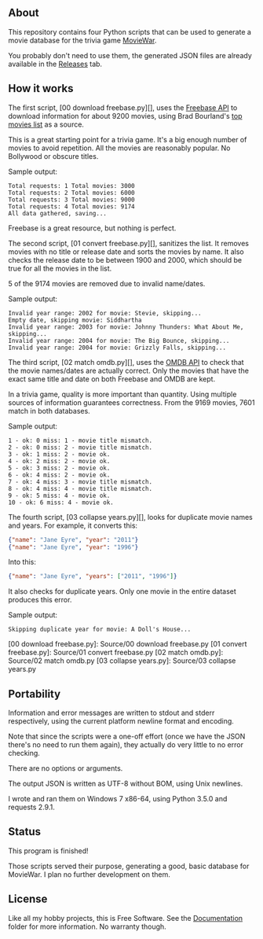 
## About

This repository contains four Python scripts that can be used to
generate a movie database for the trivia game [MovieWar][].

You probably don't need to use them, the generated JSON files are
already available in the [Releases][] tab.

[MovieWar]: https://github.com/Beluki/MovieWar
[Releases]: https://github.com/Beluki/MovieWarDBGen/releases

## How it works

The first script, [00 download freebase.py][], uses the [Freebase API][]
to download information for about 9200 movies, using Brad Bourland's
[top movies list][] as a source.

[Freebase API]: https://developers.google.com/freebase/
[top movies list]: http://www.nytimes.com/2010/04/18/movies/18bourland.html?_r=0

This is a great starting point for a trivia game. It's a big enough
number of movies to avoid repetition. All the movies are reasonably
popular. No Bollywood or obscure titles.

Sample output:

```text
Total requests: 1 Total movies: 3000
Total requests: 2 Total movies: 6000
Total requests: 3 Total movies: 9000
Total requests: 4 Total movies: 9174
All data gathered, saving...
```

Freebase is a great resource, but nothing is perfect.

The second script, [01 convert freebase.py][], sanitizes the list.
It removes movies with no title or release date and sorts the movies by name.
It also checks the release date to be between 1900 and 2000, which should be
true for all the movies in the list.

5 of the 9174 movies are removed due to invalid name/dates.

Sample output:

```text
Invalid year range: 2002 for movie: Stevie, skipping...
Empty date, skipping movie: Siddhartha
Invalid year range: 2003 for movie: Johnny Thunders: What About Me, skipping...
Invalid year range: 2004 for movie: The Big Bounce, skipping...
Invalid year range: 2004 for movie: Grizzly Falls, skipping...
```

The third script, [02 match omdb.py][], uses the [OMDB API][] to check
that the movie names/dates are actually correct. Only the movies that have the
exact same title and date on both Freebase and OMDB are kept.

[OMDB API]: http://www.omdbapi.com

In a trivia game, quality is more important than quantity.
Using multiple sources of information guarantees correctness.
From the 9169 movies, 7601 match in both databases.

Sample output:

```text
1 - ok: 0 miss: 1 - movie title mismatch.
2 - ok: 0 miss: 2 - movie title mismatch.
3 - ok: 1 miss: 2 - movie ok.
4 - ok: 2 miss: 2 - movie ok.
5 - ok: 3 miss: 2 - movie ok.
6 - ok: 4 miss: 2 - movie ok.
7 - ok: 4 miss: 3 - movie title mismatch.
8 - ok: 4 miss: 4 - movie title mismatch.
9 - ok: 5 miss: 4 - movie ok.
10 - ok: 6 miss: 4 - movie ok.
```

The fourth script, [03 collapse years.py][], looks for duplicate movie names
and years. For example, it converts this:

```json
{"name": "Jane Eyre", "year": "2011"}
{"name": "Jane Eyre", "year": "1996"}
```

Into this:

```json
{"name": "Jane Eyre", "years": ["2011", "1996"]}
```

It also checks for duplicate years.
Only one movie in the entire dataset produces this error.

Sample output:

```text
Skipping duplicate year for movie: A Doll's House...
```

[00 download freebase.py]: Source/00 download freebase.py
[01 convert freebase.py]: Source/01 convert freebase.py
[02 match omdb.py]: Source/02 match omdb.py
[03 collapse years.py]: Source/03 collapse years.py

## Portability

Information and error messages are written to stdout and stderr
respectively, using the current platform newline format and encoding.

Note that since the scripts were a one-off effort (once we have the JSON
there's no need to run them again), they actually do very little to no
error checking.

There are no options or arguments.

The output JSON is written as UTF-8 without BOM, using Unix newlines.

I wrote and ran them on Windows 7 x86-64, using Python 3.5.0 and
requests 2.9.1.

## Status

This program is finished!

Those scripts served their purpose, generating a good, basic database
for MovieWar. I plan no further development on them.

## License

Like all my hobby projects, this is Free Software. See the [Documentation][]
folder for more information. No warranty though.

[Documentation]: Documentation

